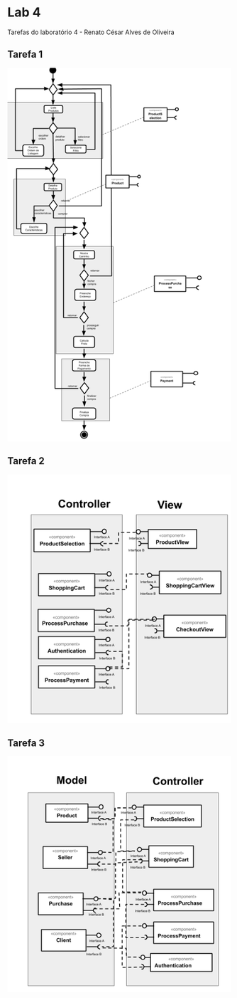 # Lab 4
Tarefas do laboratório 4 - Renato César Alves de Oliveira

## Tarefa 1

![Componentes no fluxo do Pedido](images/components_flow.png)

## Tarefa 2

![Componentes em MVC - View and Control](images/view_control.png)

## Tarefa 3

![Componentes em MVC - Control and Model](images/control_model.png)